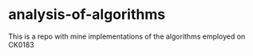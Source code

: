 # analysis-of-algorithms

This is a repo with mine implementations of the algorithms employed on CK0183
